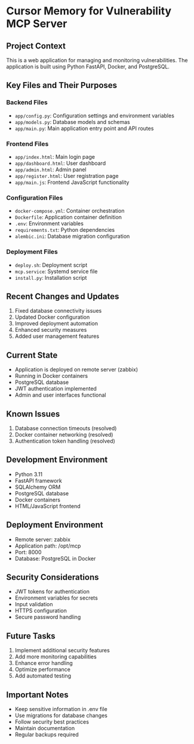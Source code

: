 # Cursor Memory for Vulnerability MCP Server

## Project Context
This is a web application for managing and monitoring vulnerabilities. The application is built using Python FastAPI, Docker, and PostgreSQL.

## Key Files and Their Purposes

### Backend Files
- `app/config.py`: Configuration settings and environment variables
- `app/models.py`: Database models and schemas
- `app/main.py`: Main application entry point and API routes

### Frontend Files
- `app/index.html`: Main login page
- `app/dashboard.html`: User dashboard
- `app/admin.html`: Admin panel
- `app/register.html`: User registration page
- `app/main.js`: Frontend JavaScript functionality

### Configuration Files
- `docker-compose.yml`: Container orchestration
- `Dockerfile`: Application container definition
- `.env`: Environment variables
- `requirements.txt`: Python dependencies
- `alembic.ini`: Database migration configuration

### Deployment Files
- `deploy.sh`: Deployment script
- `mcp.service`: Systemd service file
- `install.py`: Installation script

## Recent Changes and Updates
1. Fixed database connectivity issues
2. Updated Docker configuration
3. Improved deployment automation
4. Enhanced security measures
5. Added user management features

## Current State
- Application is deployed on remote server (zabbix)
- Running in Docker containers
- PostgreSQL database
- JWT authentication implemented
- Admin and user interfaces functional

## Known Issues
1. Database connection timeouts (resolved)
2. Docker container networking (resolved)
3. Authentication token handling (resolved)

## Development Environment
- Python 3.11
- FastAPI framework
- SQLAlchemy ORM
- PostgreSQL database
- Docker containers
- HTML/JavaScript frontend

## Deployment Environment
- Remote server: zabbix
- Application path: /opt/mcp
- Port: 8000
- Database: PostgreSQL in Docker

## Security Considerations
- JWT tokens for authentication
- Environment variables for secrets
- Input validation
- HTTPS configuration
- Secure password handling

## Future Tasks
1. Implement additional security features
2. Add more monitoring capabilities
3. Enhance error handling
4. Optimize performance
5. Add automated testing

## Important Notes
- Keep sensitive information in .env file
- Use migrations for database changes
- Follow security best practices
- Maintain documentation
- Regular backups required 